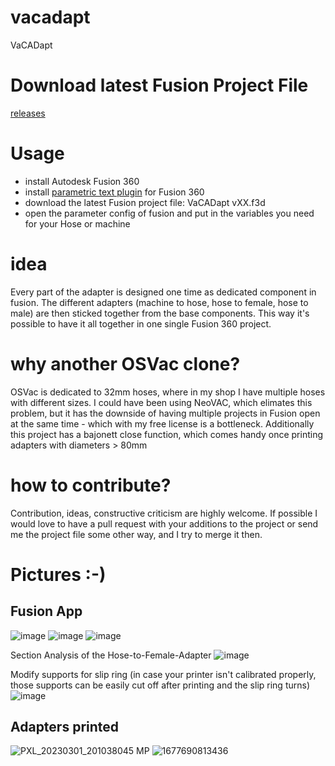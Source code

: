 # vacadapt
VaCADapt

# Download latest Fusion Project File
[releases](https://github.com/lied/vacadapt/releases)

# Usage
- install Autodesk Fusion 360
- install [parametric text plugin](https://apps.autodesk.com/FUSION/en/Detail/Index?id=2114937992453312456&os=Win64&appLang=en) for Fusion 360
- download the latest Fusion project file: VaCADapt vXX.f3d
- open the parameter config of fusion and put in the variables you need for your Hose or machine

# idea
Every part of the adapter is designed one time as dedicated component in fusion. The different adapters (machine to hose, hose to female, hose to male) are then sticked together from the base components.
This way it's possible to have it all together in one single Fusion 360 project.

# why another OSVac clone?
OSVac is dedicated to 32mm hoses, where in my shop I have multiple hoses with different sizes. I could have been using NeoVAC, which elimates this problem, but it has the downside of having multiple projects in Fusion open at the same time - which with my free license is a bottleneck. Additionally this project has a bajonett close function, which comes handy once printing adapters with diameters > 80mm

# how to contribute?
Contribution, ideas, constructive criticism are highly welcome. If possible I would love to have a pull request with your additions to the project or send me the project file some other way, and I try to merge it then.

# Pictures :-)

## Fusion App
![image](https://user-images.githubusercontent.com/556083/222254499-67546b23-2944-4b04-9388-53d984a2f8b3.png)
![image](https://user-images.githubusercontent.com/556083/222255655-d776d36b-e0c2-4ad2-8bb1-8c516496848a.png)
![image](https://github.com/lied/vacadapt/assets/556083/a75d590f-153a-4e8e-937d-08275b6c7de2)

Section Analysis of the Hose-to-Female-Adapter
![image](https://user-images.githubusercontent.com/556083/222261575-f3541ee1-6950-4a11-a503-69f1ecdcaceb.png)


Modify supports for slip ring (in case your printer isn't calibrated properly, those supports can be easily cut off after printing and the slip ring turns)
![image](https://user-images.githubusercontent.com/556083/222260163-97f94b79-872f-4c71-9290-a2cdb5c7698e.png)


## Adapters printed
![PXL_20230301_201038045 MP](https://user-images.githubusercontent.com/556083/222254785-7987b469-1be7-4534-ae0c-590ecdd1b94f.jpg)
![1677690813436](https://user-images.githubusercontent.com/556083/222254822-63bef9f3-0e80-4c5b-92d9-ac598b8828bc.jpg)

